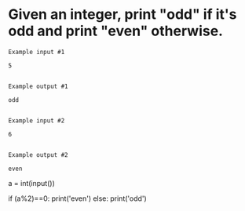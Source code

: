 # Given an integer, print "odd" if it's odd and print "even" otherwise.

```
Example input #1

5


Example output #1

odd


Example input #2

6


Example output #2

even
```

a = int(input())

if  (a%2)==0:
  print('even')
else:
  print('odd')

